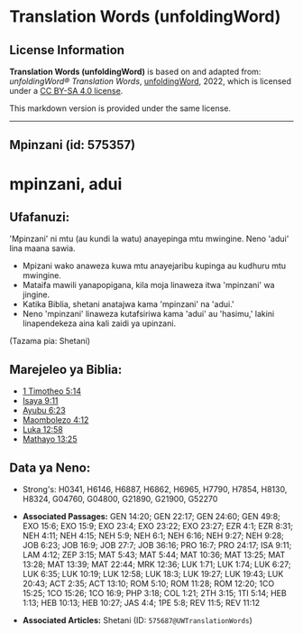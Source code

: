 # Translation Words (unfoldingWord)

## License Information

**Translation Words (unfoldingWord)** is based on and adapted from: _unfoldingWord® Translation Words_, [unfoldingWord](https://unfoldingword.org/utw), 2022, which is licensed under a [CC BY-SA 4.0 license](https://creativecommons.org/licenses/by-sa/4.0/legalcode.en).

This markdown version is provided under the same license.



--------------------------------

## Mpinzani (id: 575357)

mpinzani, adui
==============

Ufafanuzi:
----------

'Mpinzani' ni mtu (au kundi la watu) anayepinga mtu mwingine. Neno 'adui' lina maana sawia.

* Mpizani wako anaweza kuwa mtu anayejaribu kupinga au kudhuru mtu mwingine.
* Mataifa mawili yanapopigana, kila moja linaweza itwa 'mpinzani' wa jingine.
* Katika Biblia, shetani anatajwa kama 'mpinzani' na 'adui.'
* Neno 'mpinzani' linaweza kutafsiriwa kama 'adui' au 'hasimu,' lakini linapendekeza aina kali zaidi ya upinzani.

(Tazama pia: Shetani)

Marejeleo ya Biblia:
--------------------

* [1 Timotheo 5:14](https://ref.ly/1Tim5:14)
* [Isaya 9:11](https://ref.ly/Isa9:11)
* [Ayubu 6:23](https://ref.ly/Job6:23)
* [Maombolezo 4:12](https://ref.ly/Lam4:12)
* [Luka 12:58](https://ref.ly/Luke12:58)
* [Mathayo 13:25](https://ref.ly/Matt13:25)

Data ya Neno:
-------------

* Strong's: H0341, H6146, H6887, H6862, H6965, H7790, H7854, H8130, H8324, G04760, G04800, G21890, G21900, G52270

* **Associated Passages:** GEN 14:20; GEN 22:17; GEN 24:60; GEN 49:8; EXO 15:6; EXO 15:9; EXO 23:4; EXO 23:22; EXO 23:27; EZR 4:1; EZR 8:31; NEH 4:11; NEH 4:15; NEH 5:9; NEH 6:1; NEH 6:16; NEH 9:27; NEH 9:28; JOB 6:23; JOB 16:9; JOB 27:7; JOB 36:16; PRO 16:7; PRO 24:17; ISA 9:11; LAM 4:12; ZEP 3:15; MAT 5:43; MAT 5:44; MAT 10:36; MAT 13:25; MAT 13:28; MAT 13:39; MAT 22:44; MRK 12:36; LUK 1:71; LUK 1:74; LUK 6:27; LUK 6:35; LUK 10:19; LUK 12:58; LUK 18:3; LUK 19:27; LUK 19:43; LUK 20:43; ACT 2:35; ACT 13:10; ROM 5:10; ROM 11:28; ROM 12:20; 1CO 15:25; 1CO 15:26; 1CO 16:9; PHP 3:18; COL 1:21; 2TH 3:15; 1TI 5:14; HEB 1:13; HEB 10:13; HEB 10:27; JAS 4:4; 1PE 5:8; REV 11:5; REV 11:12
* **Associated Articles:** Shetani (ID: `575687@UWTranslationWords`)

